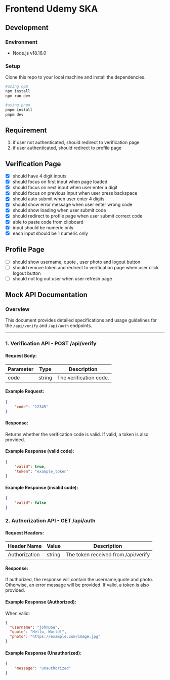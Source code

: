 # Frontend Udemy SKA 

## Development
### Environment
- Node.js v18.16.0
### Setup
Clone this repo to your local machine and install the dependencies.

```bash
#using npm
npm install
npm run dev
```
```bash
#using pnpm
pnpm install
pnpm dev
```


## Requirement
1. if user not authenticated, should redirect to verification page
2. if user authenticated, should redirect to profile page

## Verification Page
- [x] should have 4 digit inputs
- [x] should focus on first input when page loaded
- [x] should focus on next input when user enter a digit 
- [x] should focus on previous input when user press backspace
- [x] should auto submit when user enter 4 digits
- [x] should show error message when user enter wrong code
- [x] should show loading when user submit code
- [x] should redirect to profile page when user submit correct code
- [x] able to paste code from clipboard
- [x] input should be numeric only
- [x] each input should be 1 numeric only

## Profile Page
- [ ] should show username, quote , user photo and logout button
- [ ] should remove token and redirect to verification page when user click logout button
- [ ] should not log out user when user refresh page

## Mock API Documentation

### Overview
This document provides detailed specifications and usage guidelines for the `/api/verify` and `/api/auth` endpoints.

---

### 1. Verification API - POST /api/verify

#### Request Body:

| Parameter | Type   | Description              |
|-----------|--------|--------------------------|
| code      | string | The verification code.   |

#### Example Request:

```json
{
    "code": "12345"
}
```

#### Response:
Returns whether the verification code is valid. If valid, a token is also provided.

#### Example Response (valid code):
```json
{
    "valid": true,
    "token": "example_token"
}
```
#### Example Response (invalid code):
```json
{
    "valid": false
}
```

### 2. Authorization API - GET /api/auth

#### Request Headers:

| Header Name   | Value  | Description                         |
|---------------|--------|-------------------------------------|
| Authorization | string | The token received from /api/verify |

#### Response:
If authorized, the response will contain the username,quote and photo. Otherwise, an error message will be provided.
If valid, a token is also provided.

#### Example Response (Authorized):
When valid:
```json
{
  "username": "johnDoe",
  "quote": "Hello, World!",
  "photo": "https://example.com/image.jpg"
}
```
#### Example Response (Unauthorized):
```json
{
    "message": "unauthorized"
}
```
